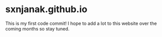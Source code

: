 # sxnjanak.github.io
This is my first code commit! I hope to add a lot to this website over the coming months so stay tuned.
